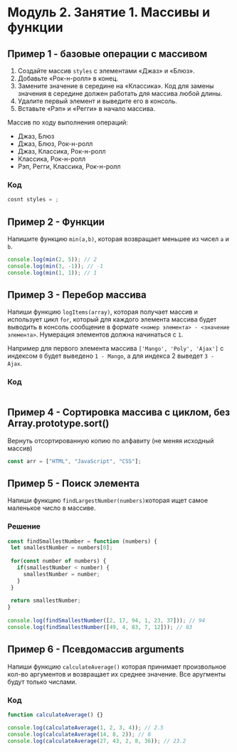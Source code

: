 # Модуль 2. Занятие 1. Массивы и функции

## Пример 1 - базовые операции с массивом

1. Создайте массив `styles` с элементами «Джаз» и «Блюз».
2. Добавьте «Рок-н-ролл» в конец.
3. Замените значение в середине на «Классика». Код для замены значения в середине должен работать для массива любой длины.
4. Удалите первый элемент и выведите его в консоль.
5. Вставьте «Рэп» и «Регги» в начало массива. 

Массив по ходу выполнения операций:
- Джаз, Блюз
- Джаз, Блюз, Рок-н-ролл
- Джаз, Классика, Рок-н-ролл
- Классика, Рок-н-ролл
- Рэп, Регги, Классика, Рок-н-ролл

### Код

```js
cosnt styles = ;
```

## Пример 2 - Функции

Напишите функцию `min(a,b)`, которая возвращает меньшее из чисел `a` и `b`.

```js
console.log(min(2, 5)); // 2
console.log(min(3, -1)); // -1
console.log(min(1, 1)); // 1
```

## Пример 3 - Перебор массива

Напиши функцию `logItems(array)`, которая получает массив и использует цикл `for`, который для каждого элемента массива будет выводить в консоль сообщение в формате `<номер элемента> - <значение элемента>`. Нумерация элементов должна начинаться с `1`. 

Например для первого элемента массива `['Mango', 'Poly', 'Ajax']` с индексом `0` будет выведено `1 - Mango`, а для индекса 2 выведет `3 - Ajax`.

### Код

```js
```

## Пример 4 - Сортировка массива с циклом, без Array.prototype.sort()

Вернуть отсортированную копию по алфавиту (не меняя исходный массив)

```js
const arr = ["HTML", "JavaScript", "CSS"];
```

## Пример 5 - Поиск элемента


Напиши функцию `findLargestNumber(numbers)`которая ищет самое маленькое число в массиве.


### Решение

```js
const findSmallestNumber = function (numbers) {
 let smallestNumber = numbers[0];
 
 for(const number of numbers) {
   if(smallestNumber < number) {
     smallestNumber = number;
   }
 }
 
 return smallestNumber;
}
 
console.log(findSmallestNumber([2, 17, 94, 1, 23, 37])); // 94
console.log(findSmallestNumber([49, 4, 83, 7, 12])); // 83
```

## Пример 6 - Псевдомассив arguments

Напиши функцию `calculateAverage()` которая принимает произвольное кол-во аргументов и возвращает их среднее значение. Все аругменты будут только числами.

### Код

```js
function calculateAverage() {}

console.log(calculateAverage(1, 2, 3, 4)); // 2.5
console.log(calculateAverage(14, 8, 2)); // 8
console.log(calculateAverage(27, 43, 2, 8, 36)); // 23.2
```
